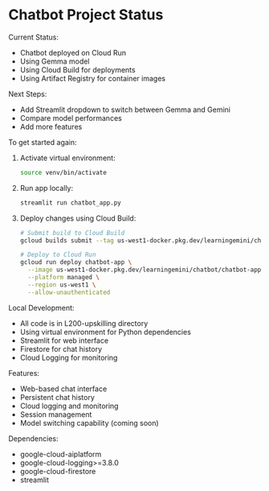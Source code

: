 # Chatbot Project Status

Current Status:
- Chatbot deployed on Cloud Run
- Using Gemma model
- Using Cloud Build for deployments
- Using Artifact Registry for container images

Next Steps:
- Add Streamlit dropdown to switch between Gemma and Gemini
- Compare model performances
- Add more features

To get started again:
1. Activate virtual environment: 
   ```bash
   source venv/bin/activate
   ```

2. Run app locally: 
   ```bash
   streamlit run chatbot_app.py
   ```

3. Deploy changes using Cloud Build: 
   ```bash
   # Submit build to Cloud Build
   gcloud builds submit --tag us-west1-docker.pkg.dev/learningemini/chatbot/chatbot-app

   # Deploy to Cloud Run
   gcloud run deploy chatbot-app \
     --image us-west1-docker.pkg.dev/learningemini/chatbot/chatbot-app \
     --platform managed \
     --region us-west1 \
     --allow-unauthenticated
   ```

Local Development:
- All code is in L200-upskilling directory
- Using virtual environment for Python dependencies
- Streamlit for web interface
- Firestore for chat history
- Cloud Logging for monitoring

Features:
- Web-based chat interface
- Persistent chat history
- Cloud logging and monitoring
- Session management
- Model switching capability (coming soon)

Dependencies:
- google-cloud-aiplatform
- google-cloud-logging>=3.8.0
- google-cloud-firestore
- streamlit
